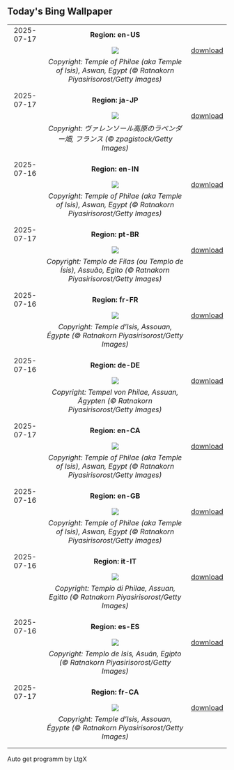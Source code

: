 ## Today's Bing Wallpaper
|      |      |      |
| :----: | :----: | :----: |
|2025-07-17|**Region: en-US**||
||![](https://www.bing.com/th?id=OHR.TemplePhilae_EN-US5062419351_UHD.jpg&pid=hp&w=1152&h=648&rs=1&c=4)| [download](https://www.bing.com/th?id=OHR.TemplePhilae_EN-US5062419351_UHD.jpg)|
||*Copyright: Temple of Philae (aka Temple of Isis), Aswan, Egypt (© Ratnakorn Piyasirisorost/Getty Images)*
||
|||
|2025-07-17|**Region: ja-JP**||
||![](https://www.bing.com/th?id=OHR.FranceLavender_JA-JP2202328070_UHD.jpg&pid=hp&w=1152&h=648&rs=1&c=4)| [download](https://www.bing.com/th?id=OHR.FranceLavender_JA-JP2202328070_UHD.jpg)|
||*Copyright: ヴァレンソール高原のラベンダー畑, フランス (© zpagistock/Getty Images)*
||
|||
|2025-07-16|**Region: en-IN**||
||![](https://www.bing.com/th?id=OHR.TemplePhilae_EN-IN4820282952_UHD.jpg&pid=hp&w=1152&h=648&rs=1&c=4)| [download](https://www.bing.com/th?id=OHR.TemplePhilae_EN-IN4820282952_UHD.jpg)|
||*Copyright: Temple of Philae (aka Temple of Isis), Aswan, Egypt (© Ratnakorn Piyasirisorost/Getty Images)*
||
|||
|2025-07-17|**Region: pt-BR**||
||![](https://www.bing.com/th?id=OHR.TemplePhilae_PT-BR9175730450_UHD.jpg&pid=hp&w=1152&h=648&rs=1&c=4)| [download](https://www.bing.com/th?id=OHR.TemplePhilae_PT-BR9175730450_UHD.jpg)|
||*Copyright: Templo de Filas (ou Templo de Ísis), Assuão, Egito (© Ratnakorn Piyasirisorost/Getty Images)*
||
|||
|2025-07-16|**Region: fr-FR**||
||![](https://www.bing.com/th?id=OHR.TemplePhilae_FR-FR2354978280_UHD.jpg&pid=hp&w=1152&h=648&rs=1&c=4)| [download](https://www.bing.com/th?id=OHR.TemplePhilae_FR-FR2354978280_UHD.jpg)|
||*Copyright: Temple d'Isis, Assouan, Égypte (© Ratnakorn Piyasirisorost/Getty Images)*
||
|||
|2025-07-16|**Region: de-DE**||
||![](https://www.bing.com/th?id=OHR.TemplePhilae_DE-DE7883088350_UHD.jpg&pid=hp&w=1152&h=648&rs=1&c=4)| [download](https://www.bing.com/th?id=OHR.TemplePhilae_DE-DE7883088350_UHD.jpg)|
||*Copyright: Tempel von Philae, Assuan, Ägypten (© Ratnakorn Piyasirisorost/Getty Images)*
||
|||
|2025-07-17|**Region: en-CA**||
||![](https://www.bing.com/th?id=OHR.TemplePhilae_EN-CA4518943728_UHD.jpg&pid=hp&w=1152&h=648&rs=1&c=4)| [download](https://www.bing.com/th?id=OHR.TemplePhilae_EN-CA4518943728_UHD.jpg)|
||*Copyright: Temple of Philae (aka Temple of Isis), Aswan, Egypt (© Ratnakorn Piyasirisorost/Getty Images)*
||
|||
|2025-07-16|**Region: en-GB**||
||![](https://www.bing.com/th?id=OHR.TemplePhilae_EN-GB9547201805_UHD.jpg&pid=hp&w=1152&h=648&rs=1&c=4)| [download](https://www.bing.com/th?id=OHR.TemplePhilae_EN-GB9547201805_UHD.jpg)|
||*Copyright: Temple of Philae (aka Temple of Isis), Aswan, Egypt (© Ratnakorn Piyasirisorost/Getty Images)*
||
|||
|2025-07-16|**Region: it-IT**||
||![](https://www.bing.com/th?id=OHR.TemplePhilae_IT-IT7785409392_UHD.jpg&pid=hp&w=1152&h=648&rs=1&c=4)| [download](https://www.bing.com/th?id=OHR.TemplePhilae_IT-IT7785409392_UHD.jpg)|
||*Copyright: Tempio di Philae, Assuan, Egitto (© Ratnakorn Piyasirisorost/Getty Images)*
||
|||
|2025-07-16|**Region: es-ES**||
||![](https://www.bing.com/th?id=OHR.TemplePhilae_ES-ES6627799153_UHD.jpg&pid=hp&w=1152&h=648&rs=1&c=4)| [download](https://www.bing.com/th?id=OHR.TemplePhilae_ES-ES6627799153_UHD.jpg)|
||*Copyright: Templo de Isis, Asuán, Egipto (© Ratnakorn Piyasirisorost/Getty Images)*
||
|||
|2025-07-17|**Region: fr-CA**||
||![](https://www.bing.com/th?id=OHR.TemplePhilae_FR-CA9223099268_UHD.jpg&pid=hp&w=1152&h=648&rs=1&c=4)| [download](https://www.bing.com/th?id=OHR.TemplePhilae_FR-CA9223099268_UHD.jpg)|
||*Copyright: Temple d'Isis, Assouan, Égypte (© Ratnakorn Piyasirisorost/Getty Images)*
||
|||

Auto get programm by LtgX
